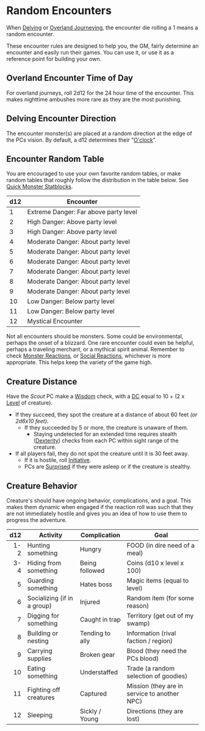 # Random Encounters

When [Delving](../../Game%20Procedures/Exploration/Delving.md) or [Overland Journeying](../../Game%20Procedures/Exploration/Overland%20Journeys.md), the encounter die rolling a 1 means a random encounter.

These encounter rules are designed to help you, the GM, fairly determine an encounter and easily run their games. You can use it, or use it as a reference point for building your own.

## Overland Encounter Time of Day

For overland journeys, roll 2d12 for the 24 hour time of the encounter. This makes nighttime ambushes more rare as they are the most punishing.

## Delving Encounter Direction

The encounter monster(s) are placed at a random direction at the edge of the PCs vision. By default, a d12 determines their "[O'clock](https://en.wikipedia.org/wiki/Clock_position)".

## Encounter Random Table

You are encouraged to use your own favorite random tables, or make random tables that roughly follow the distribution in the table below. See [Quick Monster Statblocks](Quick%20Monster%20Statblocks.md).

| d12 | Encounter                             |
| --- | ------------------------------------- |
| 1   | Extreme Danger: Far above party level |
| 2   | High Danger: Above party level        |
| 3   | High Danger: Above party level        |
| 4   | Moderate Danger: About party level    |
| 5   | Moderate Danger: About party level    |
| 6   | Moderate Danger: About party level    |
| 7   | Moderate Danger: About party level    |
| 8   | Moderate Danger: About party level    |
| 9   | Moderate Danger: About party level    |
| 10  | Low Danger: Below party level         |
| 11  | Low Danger: Below party level         |
| 12  | Mystical Encounter                    |

Not all encounters should be monsters. Some could be environmental, perhaps the onset of a blizzard. One rare encounter could even be helpful, perhaps a traveling merchant, or a mythical spirit animal. Remember to check [Monster Reactions](../../Game%20Procedures/Social%20Procedures/Monster%20Reactions.md), or [Social Reactions](../../Game%20Procedures/Social%20Procedures/Social%20Reactions.md), whichever is more appropriate. This helps keep the variety of the game high.

## Creature Distance

Have the *Scout* PC make a [Wisdom](../../Player%20Characters/The%20Ability%20Scores/Wisdom.md) check, with a [DC](../../Game%20Procedures/Core%20Procedures/DC.md) equal to 10 + (2 x [Level](../../Player%20Characters/Derived%20Statistics/Level.md) of creature).

- If they succeed, they spot the creature at a distance of about 60 feet *(or 2d6x10 feet)*.
	- If they succeeded by 5 or more, the creature is unaware of them.
		- Staying undetected for an extended time requires stealth ([Dexterity](../../Player%20Characters/The%20Ability%20Scores/Dexterity.md)) checks from each PC within sight range of the creature.
- If all players fail, they do not spot the creature until it is 30 feet away.
	- If it is hostile, roll [Initiative](../../Game%20Procedures/Combat/Initiative.md).
	- PCs are [Surprised](../../Game%20Procedures/Conditions/Surprised.md) if they were asleep or if the creature is stealthy.

## Creature Behavior

Creature's should have ongoing behavior, complications, and a goal. This makes them dynamic when engaged if the reaction roll was such that they are not immediately hostile and gives you an idea of how to use them to progress the adventure.

| d12 | Activity                    | Complication    | Goal                                         |
| --: | --------------------------- | --------------- | -------------------------------------------- |
| 1-2 | Hunting something           | Hungry          | FOOD (in dire need of a meal)                |
| 3-4 | Hiding from something       | Being followed  | Coins (d10 x level x 100)                    |
|   5 | Guarding something          | Hates boss      | Magic items (equal to level)                 |
|   6 | Socializing (if in a group) | Injured         | Random item (for some reason)                |
|   7 | Digging for something       | Caught in trap  | Territory (get out of my swamp)              |
|   8 | Building or nesting         | Tending to ally | Information (rival faction / region)         |
|   9 | Carrying supplies           | Broken gear     | Blood (they need the PCs blood)              |
|  10 | Eating something            | Understaffed    | Trade (a random selection of goodies)        |
|  11 | Fighting off creatures      | Captured        | Mission (they are in service to another NPC) |
|  12 | Sleeping                    | Sickly / Young  | Directions (they are lost)                   |
